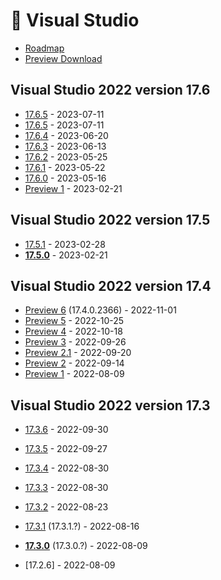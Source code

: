 # 🏁 Visual Studio

- [Roadmap](https://docs.microsoft.com/en-us/visualstudio/productinfo/vs-roadmap)
- [Preview Download](https://visualstudio.microsoft.com/vs/preview/)

## Visual Studio 2022 version 17.6

- [17.6.5](https://learn.microsoft.com/en-us/visualstudio/releases/2022/release-notes#17.6.5) - 2023-07-11
- [17.6.5](https://learn.microsoft.com/en-us/visualstudio/releases/2022/release-notes#17.6.5) - 2023-07-11
- [17.6.4](https://learn.microsoft.com/en-us/visualstudio/releases/2022/release-notes#17.6.4) - 2023-06-20
- [17.6.3](https://learn.microsoft.com/en-us/visualstudio/releases/2022/release-notes#17.6.3) - 2023-06-13
- [17.6.2](https://learn.microsoft.com/en-us/visualstudio/releases/2022/release-notes#17.6.2) - 2023-05-25
- [17.6.1](https://learn.microsoft.com/en-us/visualstudio/releases/2022/release-notes#17.6.1) - 2023-05-22
- [17.6.0](https://learn.microsoft.com/en-us/visualstudio/releases/2022/release-notes#17.6.0) - 2023-05-16
- [Preview 1](https://docs.microsoft.com/en-us/visualstudio/releases/2022/release-notes-preview#17.6.0-pre.1.0) - 2023-02-21

## Visual Studio 2022 version 17.5

- [17.5.1](https://learn.microsoft.com/en-us/visualstudio/releases/2022/release-notes#17.5.1) - 2023-02-28
- **[17.5.0](https://learn.microsoft.com/en-us/visualstudio/releases/2022/release-notes#17.5.0)** - 2023-02-21

## Visual Studio 2022 version 17.4

- [Preview 6](https://learn.microsoft.com/en-us/visualstudio/releases/2022/release-notes-preview#17.4.0-pre.6.0) (17.4.0.2366) - 2022-11-01
- [Preview 5](https://learn.microsoft.com/en-us/visualstudio/releases/2022/release-notes-preview#17.4.0-pre.5.0) - 2022-10-25
- [Preview 4](https://learn.microsoft.com/en-us/visualstudio/releases/2022/release-notes-preview#17.4.0-pre.4.0) - 2022-10-18
- [Preview 3](https://learn.microsoft.com/en-us/visualstudio/releases/2022/release-notes-preview#17.4.0-pre.3.0) - 2022-09-26
- [Preview 2.1](https://learn.microsoft.com/en-us/visualstudio/releases/2022/release-notes-preview#17.4.0-pre.2.1) - 2022-09-20
- [Preview 2](https://docs.microsoft.com/en-us/visualstudio/releases/2022/release-notes-preview#17.4.0-pre.2.0) - 2022-09-14
- [Preview 1](https://docs.microsoft.com/en-us/visualstudio/releases/2022/release-notes-preview#17.4.0-pre.1.0) - 2022-08-09

## Visual Studio 2022 version 17.3

- [17.3.6](https://docs.microsoft.com/en-us/visualstudio/releases/2022/release-notes#17.3.6) - 2022-09-30
- [17.3.5](https://docs.microsoft.com/en-us/visualstudio/releases/2022/release-notes#17.3.5) - 2022-09-27
- [17.3.4](https://docs.microsoft.com/en-us/visualstudio/releases/2022/release-notes#17.3.4) - 2022-08-30
- [17.3.3](https://docs.microsoft.com/en-us/visualstudio/releases/2022/release-notes#17.3.3) - 2022-08-30
- [17.3.2](https://docs.microsoft.com/en-us/visualstudio/releases/2022/release-notes#17.3.2) - 2022-08-23
- [17.3.1](https://docs.microsoft.com/en-us/visualstudio/releases/2022/release-notes#17.3.1) (17.3.1.?) - 2022-08-16
- **[17.3.0](https://docs.microsoft.com/en-us/visualstudio/releases/2022/release-notes#17.3.0)** (17.3.0.?) - 2022-08-09

- [17.2.6] - 2022-08-09
